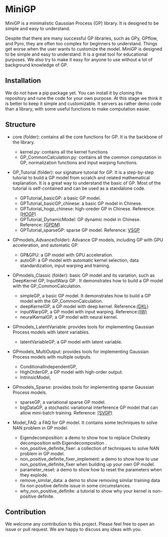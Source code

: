 # MiniGP
MiniGP is a minimalistic Gaussian Process (GP) library. It is designed to be simple and easy to understand. 

Despite that there are many successful GP libraries, such as GPy, GPflow, and Pyro, they are often too complex for beginners to understand. Things get worse when the user wants to customize the model. MiniGP is designed to be simple and easy to understand. It is a great tool for educational purposes. We also try to make it easy for anyone to use without a lot of background knowledge of GP.

## Installation
We do not have a pip package yet. You can install it by cloning the repository and rune the code for your own purpose. At this stage we think it is better to keep it simple and customizable. It servers as rather demo code than a library, with some useful functions to make computation easier.

## Structure
- core (folder): contains all the core functions for GP. It is the backbone of the library.
  - kernel.py: contains all the kernel functions
  - GP_CommonCalculation.py: contains all the common computation in GP, normalization functions and input warping functions.

- GP_Tutorial (folder): our signature tutorial for GP. It is a step-by-step tutorial to build a GP model from scratch and related mathematical explanation. It is a great way to understand the basic of GP. Most of the tutorial is self-contained and can be used as a standalone code.
  - GPTutorial_basicGP: a basic GP model. 
  - GPTutorial_basicGP_chinese: a basic GP model in Chinese.
  - GPTutorial_hogp_chinese: high-oreder GP in Chinese. Reference:[(HOGP)](https://proceedings.mlr.press/v89/zhe19a.html) 
  - GPTutorial_DynamicModel: GP dynamic model in Chinese. Reference: [(GPDM)](https://www.dgp.toronto.edu/~jmwang/gpdm/nips05final.pdf) 
  - GPTutorial_sparseGP: sparse GP model. Reference: [VSGP](https://proceedings.mlr.press/v5/titsias09a/titsias09a.pdf)


<!-- - Self-contained GP models.
  Several GP models that are self-contained and practical to use (we use them in many of our research projects).  -->
  
  - GPmodels_Advance(folder): Advance GP models, including GP with GPU acceleration, and automatic GP.
    - GP&GPU: a GP model with GPU acceleration.
    - autoGP: a GP model with automatic kernel selection, data standardization, input warping and training.
   
  - GPmodels_Classic (folder): basic GP model and its variation, such as DeepKernel GP, InputWarp GP . It demonstrates how to build a GP model with the GP_CommonCalculation.
    - simpleGP, a basic GP model. It demonstrates how to build a GP model with the GP_CommonCalculation.
    - deepKernelGP, a GP model with deep kernel. Reference:[(DKL)](https://arxiv.org/abs/1511.02222) 
    - inputWarpGP, a GP model with input warping. Reference:[(IW)](https://proceedings.mlr.press/v32/snoek14.pdf)
    - neuralKernalGP, a GP model with neural kernel.
  - GPmodels_LatentVariable: provides tools for implementing Gaussian Process models with latent variables.
    - latentVariableGP, a GP model with latent variable. 
  - GPmodels_MultiOutput: provides tools for implementing Gaussian Process models with multiple outputs.
    - ConditionalIndependentGP, 
    - HighOrderGP, a GP model with high-order output.
    - IntrinsicModel,
  - GPmodels_Sparse: provides tools for implementing sparse Gaussian Process models.
    - sparseGP, a variational sparse GP model.
    - bigDataGP, a stochastic variational interference GP model that can allow mini-batch training. Reference: [(SVGP)](https://arxiv.org/abs/1411.2005)
- Model_FAQ: a FAQ for GP model. It contains some techniques to solve NAN problem in GP model.
  - Eigendecomposition: a demo to show how to replace Cholesky decomposition with Eigendecomposition .
  - non_positive_definite_fixer: a collection of techniques to solve NAN problem in GP model.
  - non_positive_definite_fixer_implement: a demo to show how to use non_positive_definite_fixer when building up your own GP model.
  - parameter_reset: a demo to show how to reset the parameters when they explode.
  - remove_similar_data: a demo to show removing similar training data fix non positive definite issue in some circumstances.
  - why_non_positive_definite: a tutorial to show why your kernel is non-positive definite.


## Contribution
We welcome any contribution to this project. Please feel free to open an issue or pull request. We are happy to discuss any ideas with you. 


[//]: # (<!-- # Todo list -->)

[//]: # (<!-- - [ ] !Test different way of kernel inversion! -->)

[//]: # (<!-- - [ ] add a testunit for kernel function -->)

[//]: # (<!-- - [ ] add a testunit for GP model -->)

[//]: # (<!-- - [ ] add GP_build which take a GP model and warp it with normalizer, optimizer, and loss function definition.)

[//]: # (- [ ] add mean function to GP model)

[//]: # (- [ ] redo previous GP models using the new architecture)

[//]: # (- [ ] add GPU enabled GP)

[//]: # (- [ ] Need HOGP -->)

[//]: # ()
[//]: # ()
[//]: # ()
[//]: # (# Log)

[//]: # ()
[//]: # (## 2024-06-28)

[//]: # (- New structure for the project)

[//]: # (- add SGP model)

[//]: # (- add model_FAQ)

[//]: # ()
[//]: # (## 2024-02-21)

[//]: # (- Adding demo)

[//]: # (- add gp_computation_pack to handle all common computation in GP)

[//]: # (- add new gp models)

[//]: # ()
[//]: # (## 2023-11-26)

[//]: # (Code refactored with New architecture!)

[//]: # (- using modual kernel. No more parameter passing. When a kernel is initialized, it will automatically create the parameters it needs. User can easily define their own way of creating kernels.)

[//]: # (- new GP will use two key components: kernel and mean function. The likelihood tied to the GP and not spedified by the user. A GP model should have it own likelihood function.)

[//]: # ()
[//]: # (## 2020-12-15)

[//]: # (A painless GP implementation library for educational purpose.)

[//]: # ()
[//]: # (Files explanation:)

[//]: # (sgp.ipynb: Simple GP Implementation in an hour &#40;GP tutorial-E02&#41;)

[//]: # (sgp_chs.ipynb: Simple GP Implementation in an hour in Chinese &#40;GP tutorial-E02&#41;)

[//]: # ()
[//]: # (cigp_v10: conditional independent GP &#40;cigp&#41; for multivariate output.)

[//]: # (cigp_dkl: CIGP with deep kernel learning &#40;DKL&#41;, which pass the input X through a NN before reaching a normal GP.)

[//]: # (cigp_v12: CIGP with a given mean function)

[//]: # (cigp_v14: CIGP with a mixture of kernels)

[//]: # ()
[//]: # (gpdm_v2: Gaussian Process Dynamical Model &#40;Wang et al., 2005&#41;, which contains 2 GPs to handle dynamics and latent-to-observation mapping respectively. Version 2 contains a mixture of kernels.)
